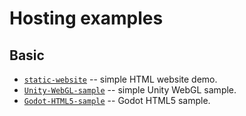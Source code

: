# Hosting examples

## Basic

- [`static-website`](https://github.com/dfinity/examples/tree/master/hosting/static-website) -- simple HTML website demo.
- [`Unity-WebGL-sample`](https://github.com/dfinity/examples/tree/master/hosting/unity-webgl-template) -- simple Unity WebGL sample.
- [`Godot-HTML5-sample`](https://github.com/dfinity/examples/tree/master/hosting/godot-html5-template) -- Godot HTML5 sample.
